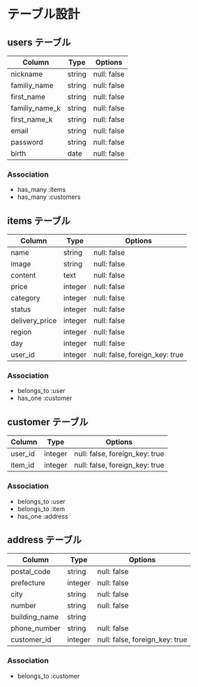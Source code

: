 # テーブル設計

## users テーブル

| Column           | Type    | Options     |
| ---------------- | ------- | ----------- |
| nickname         | string  | null: false |
| familiy_name     | string  | null: false |
| first_name       | string  | null: false |
| familiy_name_k   | string  | null: false |
| first_name_k     | string  | null: false |
| email            | string  | null: false |
| password         | string  | null: false |
| birth            | date    | null: false |

### Association

- has_many :items
- has_many :customers

## items テーブル

| Column         | Type       | Options                        |
| -------------- | ---------- | ------------------------------ |
| name           | string     | null: false                    |
| image          | string     | null: false                    |
| content        | text       | null: false                    |
| price          | integer    | null: false                    |
| category       | integer    | null: false                    |
| status         | integer    | null: false                    |
| delivery_price | integer    | null: false                    |
| region         | integer    | null: false                    |
| day            | integer    | null: false                    |
| user_id        | integer    | null: false, foreign_key: true |

### Association

- belongs_to :user
- has_one :customer

## customer テーブル

| Column  | Type    | Options                        |
| ------- | ------- | ------------------------------ |
| user_id | integer | null: false, foreign_key: true |
| item_id | integer | null: false, foreign_key: true |


### Association

- belongs_to :user
- belongs_to :item
- has_one :address

## address テーブル

| Column       | Type       | Options                        |
| ------------ | ---------- | ------------------------------ |
| postal_code  | string     | null: false                    |
| prefecture   | integer    | null: false                    |
| city         | string     | null: false                    |
| number       | string     | null: false                    |
| building_name| string     |                                |
| phone_number | string     | null: false                    |
| customer_id  | integer    | null: false, foreign_key: true |

### Association

- belongs_to :customer